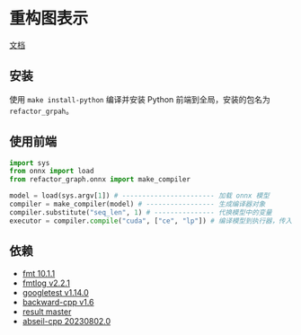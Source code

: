 # 重构图表示

[文档](docs/index.md)

## 安装

使用 `make install-python` 编译并安装 Python 前端到全局，安装的包名为 `refactor_grpah`。

## 使用前端

```python
import sys
from onnx import load
from refactor_graph.onnx import make_compiler

model = load(sys.argv[1]) # ----------------------- 加载 onnx 模型
compiler = make_compiler(model) # ----------------- 生成编译器对象
compiler.substitute("seq_len", 1) # --------------- 代换模型中的变量
executor = compiler.compile("cuda", ["ce", "lp"]) # 编译模型到执行器，传入目标硬件和优化选项
```

## 依赖

- [fmt 10.1.1](https://github.com/fmtlib/fmt/releases/tag/10.1.0)
- [fmtlog v2.2.1](https://github.com/MengRao/fmtlog/releases/tag/v2.2.1)
- [googletest v1.14.0](https://github.com/google/googletest/releases/tag/v1.14.0)
- [backward-cpp v1.6](https://github.com/bombela/backward-cpp/releases/tag/v1.6)
- [result master](https://github.com/oktal/result)
- [abseil-cpp 20230802.0](https://github.com/abseil/abseil-cpp/releases/tag/20230802.0)
